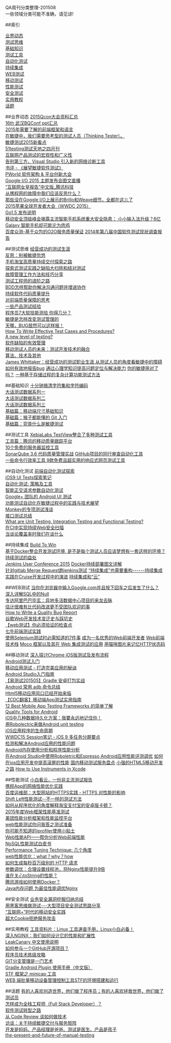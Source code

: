 QA周刊分类整理-201508<br />
一些领域分类可能不准确，请见谅!  


##索引

[业界动态](#NEWS)<br />
[测试思维](#TEST)<br />
[基础知识](#BASIC)<br />
[测试工具](#TESTTOOLS)<br />
[自动化测试](#AUTOTEST)<br />
[持续集成](#CI)<br />
[WEB测试](#WEBTEST)<br />
[移动测试](#MOBILETEST)<br />
[性能测试](#PERFORMANCETEST)<br />
[安全测试](#SECURITYTEST)<br />
[实用教程](#COURSE)<br />
[话题](#TOPICS)<br />

<a name="NEWS"></a>
##业界动态
[2015Qcon大会资料汇总](http://doc.hz.netease.com/pages/viewpage.action?pageId=45191251)  
[16th 武汉BQConf ppt汇总](http://doc.hz.netease.com/pages/viewpage.action?pageId=45203055)   
[2015年需要了解的前端框架和语言](http://www.oschina.net/news/64218/2015-frameworkds-need-to-learn)  
[在敏捷中，我们需要思考型的测试人员（Thinking Tester）。](http://www.infoq.com/cn/news/2015/03/creativity-agile-testing)  
[敏捷测试2015新看点](http://www.infoq.com/cn/news/2015/03/new-developments-agile-testing)  
[51testing测试天地之四月刊](http://download.51testing.com/magazine/51Testing_magazine37.pdf)  
[互联网产品测试的宏观性和广义性](http://doc.hz.netease.com/download/attachments/45198556/%E4%BA%92%E8%81%94%E7%BD%91%E4%BA%A7%E5%93%81%E6%B5%8B%E8%AF%95%E7%9A%84%E5%AE%8F%E8%A7%82%E6%80%A7%E5%92%8C%E5%B9%BF%E4%B9%89%E6%80%A7_15725.pdf)  
[告别第三方，Visual Studio 引入新的网络诊断工具](http://blog.jobbole.com/86787/)  
[书评 - 《展望敏捷软件测试》](http://www.infoq.com/cn/articles/agile-software-testing)  
[PWorld 软件架构 & 平台创新大会](http://pworld.qclub.io/index.html)  
[Google I/O 2015 主题发布会图文直播](http://www.cnbeta.com/articles/397909.htm)  
[“互联网女皇报告”中文版_腾讯科技](http://doc.hz.netease.com/download/attachments/46012706/%E2%80%9C%E4%BA%92%E8%81%94%E7%BD%91%E5%A5%B3%E7%9A%87%E6%8A%A5%E5%91%8A%E2%80%9D%E4%B8%AD%E6%96%87%E7%89%88_%E8%85%BE%E8%AE%AF%E7%A7%91%E6%8A%80.pdf)  
[从携程网的故障中我们应该反思什么？](http://www.infoq.com/cn/news/2015/05/rethink-ctrip-offline)  
[那些没在Goggle I/O上展示的Brillo和Weave细节，全都在这儿了](http://36kr.com/p/533402.html?utm_source=site_search)  
[2015苹果全球开发者大会（WWDC 2015）](http://tech.163.com/special/wwdc2015/)   
[Go1.5 发布说明](https://github.com/meilihao/TranslateProject/blob/master/201507%20Go%201.5%20Release%20Notes.md)   
[移动安全顶级峰会揭露主流智能手机系统重大安全隐患： 小小输入法升级？6亿Galaxy 智能手机却可能沦为肉鸡](http://blog.utest.com/2015/06/19/worst-week-ever-major-security-flaws-hit-iphone-and-galaxy-smartphones/)     
[百度众测-基于众包的O2O服务质量保证](http://www.infoq.com/cn/presentations/o2o-service-quality-assurance-based-on-crowdsourcing)
[2014年第八届中国软件测试现状调查报告](http://download.51testing.com/ddimg/uploadsoft/20150623/2014_tester_report.pdf)


<a name="TEST"></a>
##测试思维
[经营成功的测试生涯](http://www.cnblogs.com/skytraveler/p/3546703.html)  
[反思：别被敏捷忽悠](http://www.infoq.com/cn/news/2014/02/agile-rethink)  
[手机淘宝高质量持续交付探索之路](http://www.testwo.com/article/379)  
[探索式测试实践之缺陷大扫除和结对测试](http://blog.sina.com.cn/s/blog_6cf812be01012h6l.html#bsh-161-314253713)  
[故障管理工作方法和技巧分享](http://weibo.com/p/1001603835134481714741)  
[测试工程师的进阶之路](http://www.ltesting.net/ceshi/ceshijishu/rjcsgcsrm/2015/0430/207949.html)  
[BDD怎样帮助你解决沟通问题并增进协作](http://www.infoq.com/cn/news/2015/05/BDD-collaboration)   
[持续软件代码质量提升](http://doc.hz.netease.com/download/attachments/45203055/%E6%8C%81%E7%BB%AD%E7%9A%84%E8%BD%AF%E4%BB%B6%E4%BB%A3%E7%A0%81%E8%B4%A8%E9%87%8F%E6%8F%90%E5%8D%87.pdf)   
[对前端质量保障的思考](http://www.51testing.com/html/36/n-2980636.html)  
[一些产品测试经验](http://www.jianshu.com/p/9f3041818702)  
[程序员7大软技能测验 你得几分？](http://www.codeceo.com/article/programmer-soft-skills-quiz.html)  
[敏捷是怎样改变测试管理的](http://www.infoq.com/cn/articles/agile-changed-test-management?utm_source=tuicool)  
[天哪，BUG居然可以这样报！](http://mp.weixin.qq.com/s?__biz=MjM5ODY4ODIxOA==&mid=205869689&idx=1&sn=cbcc4e0c648dd0bc4478c4c7d01a91ff&scene=5#rd)  
[How To Write Effective Test Cases and Procedures?](http://www.softwaretestingclass.com/how-to-write-effective-test-cases-and-procedures/?utm_source=tuicool)   
[A new level of testing?](http://www.huibschoots.nl/wordpress/?p=1995)    
[软件缺陷的有效管理](http://insights.thoughtworkers.org/defect-management/)   
[移动测试人员的未来：测试开发技术的融合](http://www.infoq.com/cn/articles/mobile-testing-future?utm_source=infoq&utm_medium=popular_widget&utm_campaign=popular_content_list&utm_content=homepage)      
[算法、技术及其他 ](http://www.cnblogs.com/aquastone/p/algorithm-technology-and-others.html)   
[James Whittaker：经营成功的测试职业生涯 ](http://blog.jobbole.com/74611/)
[从测试人员的角度看敏捷中的障碍](http://www.testwo.com/article/436)
[如何有效地报告bug](http://www.cocoachina.com/programmer/20150626/12284.html)
[通过心理学知识提高问题定位与解决能力](http://kb.cnblogs.com/page/522261/)
[你的敏捷用对了吗？](http://chuansong.me/n/1600022)
[一种基于存储过程的复杂计算功能测试方法](http://qa.baidu.com/blog/?p=897)


<a name="BASIC"></a>
##基础知识
[十分钟搞清字符集和字符编码](http://cenalulu.github.io/linux/character-encoding/)  
[大话测试数据系列一](http://www.testwo.com/article/383)  
[大话测试数据系列二](http://www.testwo.com/article/384)  
[大话测试数据系列三](http://www.testwo.com/article/384)  
[基础篇：移动端尺寸基础知识](http://colachan.com/post/3435)  
[基础篇：猴子都能懂的 Git 入门](http://backlogtool.com/git-guide/cn/)  
[基础篇：究竟什么是敏捷测试](http://www.testtao.com/article-15694-1.html)  


<a name="TESTTOOLS"></a>
##测试工具
[XebiaLabs TestView整合了多种测试工具](http://www.infoq.com/cn/news/2015/07/xebialabs-testview)  
[工具篇：腾讯的移动质量跟踪平台](http://bugly.qq.com/)  
[10个免费的服务器监控工具](http://blog.jobbole.com/88115/)  
[SonarQube 3.6 代码质量管理实战](http://www.uml.org.cn/rjzl/201507213.asp)
[GitHub项目的同行审查自动化工具 ](http://www.infoq.com/cn/news/2015/07/github-code-review-bot)  
[一些命令行效率工具 ](http://wulfric.me/2015/08/zsh/)
[9款免费且超实用的响应式网页测试工具](http://www.uisdc.com/9-free-responsiveness-testing-tools)

<a name="AUTOTEST"></a>
##自动化测试
[前端自动化测试探索 ](http://fex.baidu.com/blog/2015/07/front-end-test/)  
[iOS9 UI Tests探索笔记 ](http://blog.csdn.net/zhao18933/article/details/46621999)  
[自动化测试: 策略及工具 ](http://liguanglei.name/blogs/2014/09/05/automation-test-strategy-and-tools/)  
[智能正交请求参数自动化测试](http://www.infoq.com/cn/articles/orthotropic-requesttestbase)  
[Google+ 团队的 Android UI 测试](http://allenlsy.com/android-ui-tests-in-google-plus-team/)  
[功能测试自动化在敏捷过程中的实践与技术展望](http://doc.hz.netease.com/download/attachments/45191251/%E5%8A%9F%E8%83%BD%E6%B5%8B%E8%AF%95%E8%87%AA%E5%8A%A8%E5%8C%96%E5%9C%A8%E6%95%8F%E6%8D%B7%E8%BF%87%E7%A8%8B%E4%B8%AD%E7%9A%84%E5%AE%9E%E8%B7%B5%E4%B8%8E%E6%8A%80%E6%9C%AF%E5%B1%95%E6%9C%9B.pdf)  
[Monkey的专项测试浅谈](http://www.testwo.com/article/402)  
[接口测试总结](blog.sina.com.cn/s/blog_6e0d94750102vjqf.html)  
[What are Unit Testing, Integration Testing and Functional Testing?](http://codeutopia.net/blog/2015/04/11/what-are-unit-testing-integration-testing-and-functional-testing/)  
[在CI中实现持续Web安全扫描](http://www.infoq.com/cn/articles/WebScan-CI)  
[当谈论覆盖率时我们在谈什么](http://liguanglei.name/blogs/2015/06/01/code-coverage-vs-test-coverage/)  


<a name="CI"></a>
##持续集成
[Build To Win ](http://zhuanlan.zhihu.com/goujianzhifa/20003750)  
[基于Docker整合开发测试环境, 是不是每个测试人员应该梦想有一套这样的环境？](http://dockone.io/article/342)    
[持续测试的益处](http://www.infoq.com/cn/news/2015/05/benefits-continuous-testing)  
[Jenkins User Conference 2015](https://www.cloudbees.com/jenkins/juc-2015/)
[Docker持续部署图文详解 ](http://www.infoq.com/cn/articles/effective-ops-part-06)   
[针对gitlab Merge Request跑jenkins测试](http://louiseyang.github.io/blog/2015/03/26/zhen-dui-gitlab-merge-requestpao-jenkinsce-shi/)
[“持续集成”也需要重构------持续集成实践在Cruise开发过程中的演进](http://www.testwo.com/article/434)
[持续集成和“云”](http://dockone.io/article/470)


<a name="WEBTEST"></a>
##WEB测试
[当你在浏览器中输入Google.com并且按下回车之后发生了什么？ ](http://blog.jobbole.com/84870/)  
[深入详解SQL中的Null](http://blog.jobbole.com/85902/)  
[专访阿里巴巴毕玄：异地多活数据中心项目的来龙去脉](http://www.infoq.com/cn/articles/interview-alibaba-bixuan)  
[估计很难有比代码改进更不受团队欢迎的事](http://www.newsmth.net/bbstcon.php?board=SoftEng&gid=88109&start=88109&pno=1)  
[How to Write a Quality Bug Report](http://university.utest.com/writing-quality-bug-reports-and-utest-etiquette/)  
[谷歌Web开发技术变迁史与踩坑史](http://36kr.com/p/533342.html?utm_source=site_search)  
[【web测试】你必须验证的检查点](http://www.sogouqa.com/2015/05/14/%e3%80%90web%e6%b5%8b%e8%af%95%e3%80%91%e4%bd%a0%e5%bf%85%e9%a1%bb%e9%aa%8c%e8%af%81%e7%9a%84%e6%a3%80%e6%9f%a5%e7%82%b9/?utm_source=tuicool)  
[七牛前端测试实践](http://weibo.com/p/1001603864951990185052?sudaref=toutiao.io)  
[使用Selenium测试时必需知道的7件事](http://www.infoq.com/cn/news/2015/07/selenium-7things)
[成为一名优秀的Web前端开发者](http://www.infoq.com/cn/news/2015/08/great-front-end-developer)
[Web前端技术栈](https://github.com/unruledboy/WebFrontEndStack)
[Moco 框架以及其在 Web 集成测试的应用](http://www.uml.org.cn/Test/201508043.asp)
[用猫咪图片来记忆HTTP状态码](http://blog.jobbole.com/88450/)


<a name="MOBILETEST"></a>
##移动测试
[深入探讨Chrome iOS版测试及发布流程](http://www.infoq.com/cn/articles/testing-releasing-chrome-ios)  
[Android测试入门](www.sage42.org/2013/11/25/getting-started-with-android-testing/)  
[移动应用测试 - 打造完美应用的秘诀](http://www.infoq.com/cn/articles/mobile-app-testing-the-secret-to-the-perfect-app)  
[Android Studio入门指南](http://blog.csdn.net/wirelessqa/article/details/14222041)  
[【易测试201505】Gradle 安卓打包实战](http://ks.netease.com/blog?id=2050)  
[Android 常用 adb 命令总结](https://testerhome.com/topics/2565)   
[Html5移动应用风口已经开始来临](http://www.cocoachina.com/game/20150629/12306.html)  
[【CDC翻客】移动端App测试实用指南](http://cdc.tencent.com/?p=6545)  
[12 Best Mobile App Testing Frameworks 的简单了解](https://testerhome.com/topics/2416)  
[Quality Tools for Android](https://github.com/stephanenicolas/Quality-Tools-for-Android)  
[iOS中几种数据持久化方案：我要永远地记住你！](http://www.cocoachina.com/ios/20150720/12610.html)  
[用Robolectric来做Android unit testing](http://www.testwo.com/article/428)    
[iOS应用程序的生命周期](http://www.jianshu.com/p/aa50e5350852)   
[WWDC15 Session笔记 - iOS 9 多任务分屏要点](http://www.cocoachina.com/apple/20150618/12169.html)   
[检测和解决Android应用的性能问题](http://www.csdn.net/article/2015-07-27/2825310/1)   
[Android内存使用分析和程序性能分析 ](http://www.liaohuqiu.net/cn/posts/memory-and-profile-analysis-in-android/)   
[在Android Studio中使用Roboletric和Espresso ](http://codethink.me/2015/05/27/use-robolectric-with-espresso-in-android-studio/)
[Android应用性能评测调优](http://www.csdn.net/article/2015-06-12/2824949)
[如何在ios应用开发中提高滚屏的性能](https://code.facebook.com/posts/456535491190613?__tn__=H)
[国内移动测试服务盘点](http://www.infoq.com/cn/news/2015/06/mobile-testing-service)
[小强的HTML5移动开发之路](http://blog.csdn.net/column/details/dawanganban-html5.html)
[How to Use Instruments in Xcode](http://www.raywenderlich.com/23037/how-to-use-instruments-in-xcode)


<a name="PERFORMANCETEST"></a>
##性能测试
[小白看云，一份非主流测试报告 ](http://mp.weixin.qq.com/s?__biz=MzA5MjA2MjgyNg==&mid=206406218&idx=1&sn=73269f52333b2a043842ca1972ed5f84&scene=5#rd)  
[携程App的网络性能优化实践](http://www.infoq.com/cn/articles/how-ctrip-improves-app-networking-performance)  
[百度运维部：大型网站的HTTPS实践 - HTTPS 对性能的影响](http://op.baidu.com/2015/04/https-s01a02/)  
[Shift Left性能测试--不一样的测试方法](http://www.uml.org.cn/Test/201410204.asp)  
[如何从程序优化的角度解释淘宝支付宝的安卓版卡顿？](http://www.zhihu.com/question/30033704/answer/46615625)  
[2015年度Web框架性能基准测试](http://www.infoq.com/cn/news/2015/04/web-frameworks-benchmark-2015)  
[美团性能分析框架和性能监控平台](http://www.tuicool.com/articles/UFJvee)  
[web性能测试你问我答之测试准备](http://ks.netease.com/blog?id=2216)  
[你可能不知道的jprofiler使用小贴士](http://ks.netease.com/blog?id=2198)  
[Web性能API——帮你分析Web前端性能](http://www.infoq.com/cn/news/2015/06/web-performance-api)  
[NoSQL性能测试白皮书](http://www.infoq.com/cn/articles/nosql-performance-test)    
[Performance Tuning Technique: 几个角度](http://liguanglei.name/blogs/2012/03/11/performance-tuning-technique/)	  
[web性能优化：what？why？how](http://www.cnblogs.com/dojo-lzz/p/4591446.html)   
[如何生成每秒百万级别的 HTTP 请求](http://blog.jobbole.com/87509/)   
[参数调优：合理设置线程池，将Nginx性能提升9倍](http://nginx.com/blog/thread-pools-boost-performance-9x/)  
[谁在关心toString的性能？ ](http://mp.weixin.qq.com/s?__biz=MjM5NzMyMjAwMA==&mid=207724610&idx=1&sn=da9d46842c9d96952f82e8029a60b899&key=0acd51d81cb052bc17432249dcf7f882e65fb552fd82f26f6d33b79b8bb11b32c9596087dd9d66ef5eab0b504db6507b&ascene=1&uin=MjU1NDA4Mjk1&devicetype=Windows+7&version=61020019&pass_ticket=%2BwUQkVnBradxyFD98eb4WO2wDkJZgA64e5Pj2wxzN2M%3D)  
[腾讯游戏如何使用Docker？ ](http://mp.weixin.qq.com/s?__biz=MjM5MDE0Mjc4MA==&mid=208808439&idx=1&sn=04824ac4c161981d31ee0b02191f28bb&scene=1&srcid=O8tvzXkBHsmwuRlXF6VL&key=dffc561732c22651e96c3ec7c2a3ec46de033289d71e82192ac9aa2156d48c9b4c815deb3d0aa26af55e89bd84055d98&ascene=1&uin=MjU1NDA4Mjk1&devicetype=Windows+7&version=6102002a&pass_ticket=yITCUaUbUCFFrZOk98MTFoL2dfVYWyvog5cREU1nL18%3D)  
[Java内存问题 ](http://mp.weixin.qq.com/s?__biz=MjM5NzMyMjAwMA==&mid=207945653&idx=1&sn=9e300f05d20de8dcccdb8c739d6e2422&scene=1&srcid=uFL9E08mmgatx5DVye0N&key=dffc561732c22651cbc40adf49e81520c14987540f04c83255e5c251102748d16bcc9fe9765308c75f71c873a4d451e5&ascene=1&uin=MjU1NDA4Mjk1&devicetype=Windows+7&version=6102002a&pass_ticket=yITCUaUbUCFFrZOk98MTFoL2dfVYWyvog5cREU1nL18%3D)
[为最佳性能调优Nginx](http://mp.weixin.qq.com/s?__biz=MjM5MTM0NjQ2MQ==&mid=210898312&idx=1&sn=05cfc9b0df0c5816d01db4c15f334cea&scene=1&key=0acd51d81cb052bc4576ecbb18611c9b50fc723d166977da7cee736c2a6339ebf313a9bea76d34afcb9487f544ef21ae&ascene=1&uin=MjU1NDA4Mjk1&devicetype=Windows+7&version=61020019&pass_ticket=jj%2F9wKidZkP23mS63oaHQENez0M82F%2BiAW3UXkLGwig%3D)


<a name="SECURITYTEST"></a>
##安全测试
[业务安全漏洞挖掘归纳总结 ](http://drops.wooyun.org/web/6917)  
[用黑客思维做测试---大型项目安全测试思路分享 ](http://www.taobaotest.com/blogs/2559)  
[“互联网+”时代的移动安全实践](http://www.infoq.com/cn/news/2015/07/mobile-security)  
[超大Cookie拒绝服务攻击](http://blog.jobbole.com/87394/)

<a name="COURSE"></a>
##实用教程
[工具资料片：Linux 工具速查手册，Linux小白必备！](http://http//linuxtools-rst.readthedocs.org/zh_CN/latest/base/index.html)  
[深入NGINX：我们如何设计它的性能和扩展性 ](http://www.cnbeta.com/articles/402709.htm)  
[LeakCanary 中文使用说明 ](http://www.liaohuqiu.net/cn/posts/leak-canary-read-me/)  
[如何参与一个GitHub开源项目？ ](http://mp.weixin.qq.com/s?__biz=MjM5MzA0ODkyMA==&mid=200909764&idx=1&sn=5184c6637977a94916508379b194f3e0)  
[程序员技术练级攻略](http://coolshell.cn/articles/4990.html)  
[GIT分支管理是一门艺术](http://roclinux.cn/?p=2129)  
[Gradle Android Plugin 使用手册（中文版）](http://chaosleong.gitbooks.io/gradle-for-android/content/)  
[STF 框架之 minicap 工具 ](https://testerhome.com/topics/3115)  
[WEB 端批量移动设备管理控制工具STF的环境搭建和运行 ](https://testerhome.com/topics/2988)  

<a name="TOPICS"></a>
##话题
[有的人喜欢创造世界，他们做了程序员；有的人喜欢拯救世界，他们做了测试员](http://www.zhihu.com/question/20269633)  
[怎样成为全栈工程师（Full Stack Developer）？ ](http://www.zhihu.com/question/22420900)  
[软件测试转型之路](www.infoq.com/cn/articles/transformation-way-software-testing/)  
[从 Code Review 谈如何做技术](www.testwo.com/article/378)  
[访谈：关于持续敏捷交付与服务矩阵](http://www.infoq.com/cn/articles/book-unblock-continuous-agile)    
[开发是妈妈、产品经理是爸爸、测试是医生、产品是孩子](http://www.testwo.com/article/387)  
[the-present-and-future-of-manual-testing](http://blog.utest.com/2015/07/14/the-present-and-future-of-manual-testing/)  




